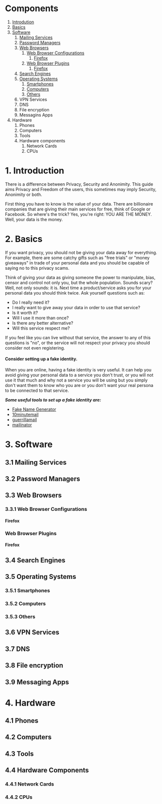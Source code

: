 # Components

1. [Introdution](#1-introduction)
2. [Basics](#2-basics)
3. [Software](#3-software)
   1. [Mailing Services](#31-mailing-services)
   2. [Password Managers](#32-password-managers)
   3. [Web Browsers](#33-web-browsers)
      1. [Web Browser Configurations](#331-web-browser-configurations)
         1. [Firefox](#firefox)
      2. [Web Browser Plugins](#332-web-browser-plugins)
         1. [Firefox](#firefox-1)
   4. [Search Engines](#34-search-engines)
   5. [Operating Systems](#35-operating-systems)
      1. [Smartphones](#351-smartphones)
      2. [Computers](#352-computers)
      3. [Others](#353-others)
   6. VPN Services
   7. DNS
   8. File encryption
   9. Messagins Apps
4. Hardware
   1. Phones
   2. Computers
   3. Tools
   4. Hardware components
      1. Network Cards
      2. CPUs

# 1. Introduction
There is a difference between Privacy, Security and Anonimity. This guide aims Privacy and Freedom of the users, this sometimes may imply Security, Anonimity or both.

First thing you have to know is the value of your data. There are billionaire companies that are giving their main services for free, think of Google or Facebook. So where's the trick? Yes, you're right: YOU ARE THE MONEY. Well, your data is the money.

# 2. Basics
If you want privacy, you should not be giving your data away for everything. For example, there are some catchy gifts such as "free trials" or "money giveaways" in trade of your personal data and you should be capable of saying no to this privacy scams.

Think of giving your data as giving someone the power to manipulate, bias, censor and control not only you, but the whole population. Sounds scary? Well, not only sounds: it is. Next time a product/service asks you for your personal data you should think twice. Ask yourself questions such as:
* Do I really need it? 
* I really want to give away your data in order to use that service? 
* Is it worth it? 
* Will I use it more than once? 
* Is there any better alternative? 
* Will this service respect me? 

If you feel like you can live without that service, the answer to any of this questions is "no", or the service will not respect your privacy you should consider not even registering.

#### Consider setting up a fake identity.
When you are online, having a fake identity is very useful. It can help you avoid giving your personal data to a service you don't trust, or you will not use it that much and why not a service you will be using but you simply don't want them to know who you are or you don't want your real persona to be connected to that service.

_**Some useful tools to set up a fake identity are:**_
* [Fake Name Generator](fakenamegenerator.com)
* [10minutemail](10minutemail.com)
* [guerrillamail](guerrillamail.com)
* [mailinator](mailinator.com)

# 3. Software
## 3.1 Mailing Services
## 3.2 Password Managers
## 3.3 Web Browsers
### 3.3.1 Web Browser Configurations
#### Firefox
### Web Browser Plugins
#### Firefox
## 3.4 Search Engines
## 3.5 Operating Systems
### 3.5.1 Smartphones
### 3.5.2 Computers
### 3.5.3 Others
## 3.6 VPN Services
## 3.7 DNS
## 3.8 File encryption
## 3.9 Messaging Apps

# 4. Hardware
## 4.1 Phones
## 4.2 Computers
## 4.3 Tools
## 4.4 Hardware Components
### 4.4.1 Network Cards
### 4.4.2 CPUs
